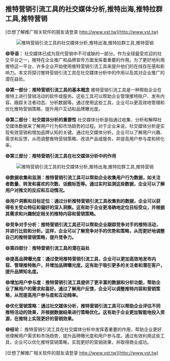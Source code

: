 ## **推特营销引流工具的社交媒体分析,推特出海,推特拉群工具,推特营销**

[😍想了解推广相关软件的朋友请登录 http://www.vst.tw](http://www.vst.tw)

 <center><img src="https://vst.tw/MP4/tuiguang/png/1.png" alt="推特营销引流工具的社交媒体分析,推特出海,推特拉群工具,推特营销"></center>

**😄导语：**
社交媒体已成为现代营销中不可或缺的一部分。作为全球最受欢迎的社交平台之一，推特在企业推广和品牌宣传方面发挥着重要的作用。为了更好地利用推特这一平台，许多企业开始使用推特营销引流工具来提升他们的在线存在感和影响力。本文将探讨推特营销引流工具在社交媒体分析中的作用以及其对企业推广的潜在益处。

**😄第一部分：推特营销引流工具的基本概念**
推特营销引流工具是一种帮助企业在推特上进行营销活动的软件或服务。这些工具可以帮助企业管理推特账户、发布内容、跟踪关注者动态、分析数据等。通过使用这些工具，企业可以更高效地管理和优化推特营销策略，提升用户互动和品牌曝光度。

**😄第二部分：社交媒体分析的重要性**
社交媒体分析是指通过收集、分析和解释社交媒体数据来了解用户行为和市场趋势的过程。对于企业来说，社交媒体分析是实现有效营销和增加品牌认知的关键。通过社交媒体分析，企业可以了解用户兴趣、需求和反馈，从而调整推特营销策略、改进产品或服务，并提高用户参与度和转化率。

**😄第三部分：推特营销引流工具在社交媒体分析中的作用**

 <center><img src="https://vst.tw/MP4/tuiguang/png/8.png" alt="推特营销引流工具的社交媒体分析,推特出海,推特拉群工具,推特营销"></center>

**😄数据收集和监测：推特营销引流工具可以帮助企业收集用户行为数据，如关注者数量、转发和喜欢的次数、话题标签等。通过实时监测这些数据，企业可以了解用户对推文的反应和互动情况。**

**😄用户洞察和目标定位：通过分析推特营销引流工具收集到的数据，企业可以获得有关受众特征和偏好的深入洞察。这有助于企业更准确地定位目标受众，并根据其需求和兴趣制定相关的推特内容和营销策略。**

**😄竞争对手分析：推特营销引流工具还可以帮助企业跟踪竞争对手的推特活动，并进行比较和分析。这样，企业可以了解竞争对手的优势和策略，从而更好地调整自己的推特营销策略，提升竞争力。**

**😄第四部分：推特营销引流工具的潜在益处**

**😄提高品牌曝光度：通过使用推特营销引流工具，企业可以更加高效地发布内容、管理推特账户，并增加品牌曝光度。这有助于吸引更多的关注者和潜在客户，提升品牌知名度。**

**😄增加用户参与度：推特营销引流工具提供了更丰富的数据和分析功能，帮助企业了解用户的需求和喜好。通过了解用户反馈，企业可以调整推特内容和营销策略，从而提高用户参与度和互动频率。**

**😄优化营销策略：通过社交媒体分析，推特营销引流工具可以帮助企业评估不同推特活动的效果，并根据数据结果进行策略优化。这有助于企业更加智能地投入资源，在推特上实现更好的营销效果。**

**😄结论：**
推特营销引流工具在社交媒体分析中发挥着重要的作用，帮助企业更好地理解用户需求和市场趋势，提升品牌曝光度和用户参与度。通过有效利用这些工具，企业可以优化推特营销策略，实现更好的营销效果，并取得商业成功。

[😍想了解推广相关软件的朋友请登录 http://www.vst.tw](http://www.vst.tw)



